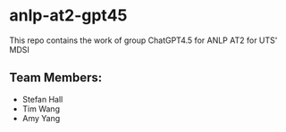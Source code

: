 # anlp-at2-gpt45
This repo contains the work of group ChatGPT4.5 for ANLP AT2 for UTS' MDSI


## Team Members:
- Stefan Hall
- Tim Wang
- Amy Yang